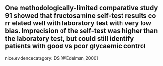 One methodologically-limited comparative study 91 showed that fructosamine self-test results co rr elated well with laboratory test with very low bias. Imprecision of the self-test was higher than the laboratory test, but could still identify patients with good vs poor glycaemic control
---
 nice.evidencecategory: DS
[@Edelman_2000]
